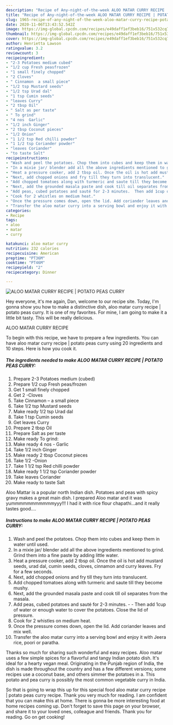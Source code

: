 ```yaml
---
description: "Recipe of Any-night-of-the-week ALOO MATAR CURRY RECIPE | POTATO PEAS CURRY"
title: "Recipe of Any-night-of-the-week ALOO MATAR CURRY RECIPE | POTATO PEAS CURRY"
slug: 1965-recipe-of-any-night-of-the-week-aloo-matar-curry-recipe-potato-peas-curry
date: 2020-11-06T13:43:52.542Z
image: https://img-global.cpcdn.com/recipes/e49daff1ef3beb16/751x532cq70/aloo-matar-curry-recipe-potato-peas-curry-recipe-main-photo.jpg
thumbnail: https://img-global.cpcdn.com/recipes/e49daff1ef3beb16/751x532cq70/aloo-matar-curry-recipe-potato-peas-curry-recipe-main-photo.jpg
cover: https://img-global.cpcdn.com/recipes/e49daff1ef3beb16/751x532cq70/aloo-matar-curry-recipe-potato-peas-curry-recipe-main-photo.jpg
author: Henrietta Lawson
ratingvalue: 3.2
reviewcount: 3
recipeingredient:
- "2-3 Potatoes medium cubed"
- "1/2 cup Fresh peasfrozen"
- "1 small finely chopped"
- "2 Cloves"
- " Cinnamon  a small piece"
- "1/2 tsp Mustard seeds"
- "1/2 tsp Urad dal"
- "1 tsp Cumin seeds"
- "leaves Curry"
- "2 tbsp Oil"
- " Salt as per taste"
- " To grind"
- "4 nos  Garlic"
- "1/2 inch Ginger"
- "2 tbsp Coconut pieces"
- "1/2 Onion"
- "1 1/2 tsp Red chilli powder"
- "1 1/2 tsp Coriander powder"
- "leaves Coriander"
- "to taste Salt"
recipeinstructions:
- "Wash and peel the potatoes. Chop them into cubes and keep them in water until used."
- "In a mixie jar/ blender add all the above ingredients mentioned to grind. Grind them into a fine paste by adding little water."
- "Heat a pressure cooker, add 2 tbsp oil. Once the oil is hot add mustard seeds, urad dal, cumin seeds, cloves, cinnamon and curry leaves. Fry for a few seconds."
- "Next, add chopped onions and fry till they turn into translucent."
- "Add chopped tomatoes along with turmeric and saute till they become mushy."
- "Next, add the grounded masala paste and cook till oil separates from the masala."
- "Add peas, cubed potatoes and sauté for 2-3 minutes.  Then add 1cup of water or enough water to cover the potatoes. Close the lid of pressure."
- "Cook for 2 whistles on medium heat."
- "Once the pressure comes down, open the lid. Add coriander leaves and mix well."
- "Transfer the aloo matar curry into a serving bowl and enjoy it with Jeera rice, poori or paratha."
categories:
- Recipe
tags:
- aloo
- matar
- curry

katakunci: aloo matar curry 
nutrition: 232 calories
recipecuisine: American
preptime: "PT36M"
cooktime: "PT46M"
recipeyield: "2"
recipecategory: Dinner

---
```



![ALOO MATAR CURRY RECIPE | POTATO PEAS CURRY](https://img-global.cpcdn.com/recipes/e49daff1ef3beb16/751x532cq70/aloo-matar-curry-recipe-potato-peas-curry-recipe-main-photo.jpg)

Hey everyone, it's me again, Dan, welcome to our recipe site. Today, I'm gonna show you how to make a distinctive dish, aloo matar curry recipe | potato peas curry. It is one of my favorites. For mine, I am going to make it a little bit tasty. This will be really delicious.

ALOO MATAR CURRY RECIPE 

To begin with this recipe, we have to prepare a few ingredients. You can have aloo matar curry recipe | potato peas curry using 20 ingredients and 10 steps. Here is how you cook it.

<!--inarticleads1-->

##### The ingredients needed to make ALOO MATAR CURRY RECIPE | POTATO PEAS CURRY:

1. Prepare 2-3 Potatoes medium (cubed)
1. Prepare 1/2 cup Fresh peas/frozen
1. Get 1 small finely chopped
1. Get 2 -Cloves
1. Take  Cinnamon – a small piece
1. Take 1/2 tsp Mustard seeds
1. Make ready 1/2 tsp Urad dal
1. Take 1 tsp Cumin seeds
1. Get leaves Curry
1. Prepare 2 tbsp Oil
1. Prepare  Salt as per taste
1. Make ready  To grind:
1. Make ready 4 nos - Garlic
1. Take 1/2 inch Ginger
1. Make ready 2 tbsp Coconut pieces
1. Take 1/2 -Onion
1. Take 1 1/2 tsp Red chilli powder
1. Make ready 1 1/2 tsp Coriander powder
1. Take leaves Coriander
1. Make ready to taste Salt


Aloo Mattar is a popular north Indian dish. Potatoes and peas with spicy gravy makes a great main dish. I prepared Aloo matar and it was yummmmmmmmmmmyyy!!! I had it with rice flour chapathi…and it really tastes good…. 

<!--inarticleads2-->

##### Instructions to make ALOO MATAR CURRY RECIPE | POTATO PEAS CURRY:

1. Wash and peel the potatoes. Chop them into cubes and keep them in water until used.
1. In a mixie jar/ blender add all the above ingredients mentioned to grind. Grind them into a fine paste by adding little water.
1. Heat a pressure cooker, add 2 tbsp oil. Once the oil is hot add mustard seeds, urad dal, cumin seeds, cloves, cinnamon and curry leaves. Fry for a few seconds.
1. Next, add chopped onions and fry till they turn into translucent.
1. Add chopped tomatoes along with turmeric and saute till they become mushy.
1. Next, add the grounded masala paste and cook till oil separates from the masala.
1. Add peas, cubed potatoes and sauté for 2-3 minutes. -  - Then add 1cup of water or enough water to cover the potatoes. Close the lid of pressure.
1. Cook for 2 whistles on medium heat.
1. Once the pressure comes down, open the lid. Add coriander leaves and mix well.
1. Transfer the aloo matar curry into a serving bowl and enjoy it with Jeera rice, poori or paratha.


Thanks so much for sharing such wonderful and easy recipes. Aloo matar uses a few simple spices for a flavorful and tangy Indian potato dish. It&#39;s ideal for a hearty vegan meal. Originating in the Punjab region of India, the dish is made throughout the country and has a few different versions; some recipes use a coconut base, and others simmer the potatoes in a. This potato and pea curry is possibly the most common vegetable curry in India. 

So that is going to wrap this up for this special food aloo matar curry recipe | potato peas curry recipe. Thank you very much for reading. I am confident that you can make this at home. There is gonna be more interesting food at home recipes coming up. Don't forget to save this page on your browser, and share it to your loved ones, colleague and friends. Thank you for reading. Go on get cooking!
